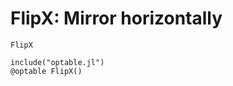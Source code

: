 # FlipX: Mirror horizontally

```@docs
FlipX
```

```@eval
include("optable.jl")
@optable FlipX()
```

